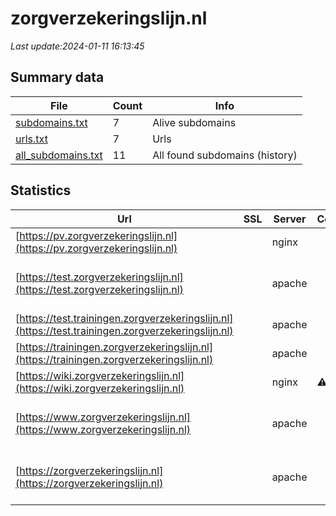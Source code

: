 # zorgverzekeringslijn.nl
*Last update:2024-01-11 16:13:45*
## Summary data
| File       | Count | Info |
|------------|-------|------|
|[subdomains.txt](/data/zorgverzekeringslijn/subdomains.txt)|7|Alive subdomains|
|[urls.txt](/data/zorgverzekeringslijn/urls.txt)|7|Urls|
|[all_subdomains.txt](/data/zorgverzekeringslijn/all_subdomains.txt)|11|All found subdomains (history)|
## Statistics
| Url | SSL | Server | Cookie | HSTS | CSP | XFO | XXP | RP | Tech |
|------------|-------|------|------|------|------|------|------|------|------|
|[https://pv.zorgverzekeringslijn.nl](https://pv.zorgverzekeringslijn.nl)| |nginx| |:white_check_mark: |:white_check_mark: |:white_check_mark: |:white_check_mark: |HSTS Nginx|
|[https://test.zorgverzekeringslijn.nl](https://test.zorgverzekeringslijn.nl)| |apache| | | | | |:white_check_mark: |Apache HTTP Server B...|
|[https://test.trainingen.zorgverzekeringslijn.nl](https://test.trainingen.zorgverzekeringslijn.nl)| |apache| |:white_check_mark: |:warning: |:white_check_mark: |:white_check_mark: |:white_check_mark: |Nginx|
|[https://trainingen.zorgverzekeringslijn.nl](https://trainingen.zorgverzekeringslijn.nl)| |apache| |:white_check_mark: |:warning: |:white_check_mark: |:white_check_mark: |:white_check_mark: |Nginx|
|[https://wiki.zorgverzekeringslijn.nl](https://wiki.zorgverzekeringslijn.nl)| |nginx|:warning: | | | | |:white_check_mark: |Nginx|
|[https://www.zorgverzekeringslijn.nl](https://www.zorgverzekeringslijn.nl)| |apache| |:white_check_mark: |:warning: |:white_check_mark: |:white_check_mark: |:white_check_mark: |Apache HTTP Server G...|
|[https://zorgverzekeringslijn.nl](https://zorgverzekeringslijn.nl)| |apache| |:white_check_mark: |:warning: |:white_check_mark: |:white_check_mark: |:white_check_mark: |Apache HTTP Server H...|